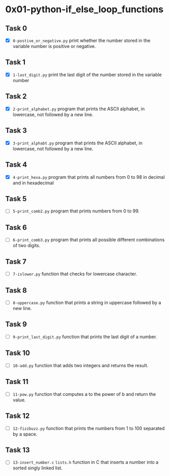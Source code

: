 # 0x01-python-if_else_loop_functions

## Task 0
- [x] `0-postive_or_negative.py` print whether the number stored in the variable number is positive or negative.

## Task 1
- [x] `1-last_digit.py` print the last digit of the number stored in the variable number

## Task 2
- [x] `2-print_alphabet.py` program that prints the ASCII alphabet, in lowercase, not followed by a new line.

## Task 3
- [x] `3-print_alphabt.py` program that prints the ASCII alphabet, in lowercase, not followed by a new line.

## Task 4
- [x] `4-print_hexa.py` program that prints all numbers from 0 to 98 in decimal and in hexadecimal 

## Task 5
- [ ] `5-print_comb2.py` program that prints numbers from 0 to 99.

## Task 6
- [ ] `6-print_comb3.py` program that prints all possible different combinations of two digits.

## Task 7
- [ ] `7-islower.py` function that checks for lowercase character.

## Task 8
- [ ] `8-uppercase.py` function that prints a string in uppercase followed by a new line.

## Task 9
- [ ] `9-print_last_digit.py` function that prints the last digit of a number.

## Task 10
- [ ] `10-add.py` function that adds two integers and returns the result.

## Task 11
- [ ] `11-pow.py` function that computes a to the power of b and return the value.

## Task 12
- [ ] `12-fizzbuzz.py` function that prints the numbers from 1 to 100 separated by a space.

## Task 13
- [ ] `13-insert_number.c` `lists.h` function in C that inserts a number into a sorted singly linked list.
